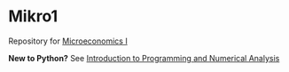 # Mikro1

Repository for [Microeconomics I](https://absalon.ku.dk/courses/60604)

**New to Python?** See [Introduction to Programming and Numerical Analysis](https://sites.google.com/view/numeconcph-introprog/home)
